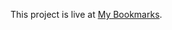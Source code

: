 This project is live at [My Bookmarks](https://thinkful-ei-shark.github.io/wassem-rylan-bookmarks-app/).
